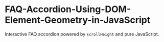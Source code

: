 # FAQ-Accordion-Using-DOM-Element-Geometry-in-JavaScript
Interactive FAQ accordion powered by `scrollHeight` and pure JavaScript.
